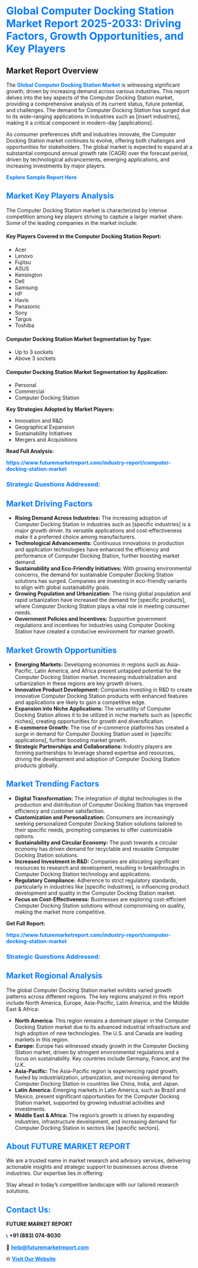 <h1 style="color: #007BFF;">Global Computer Docking Station Market Report 2025-2033: Driving Factors, Growth Opportunities, and Key Players</h1>

<section id="overview">
<h2>Market Report Overview</h2>
<p>The <a href="https://www.futuremarketreport.com/industry-report/computer-docking-station-market" style="color: #007BFF; text-decoration: none;"><strong>Global Computer Docking Station Market</strong></a> is witnessing significant growth, driven by increasing demand across various industries. This report delves into the key aspects of the Computer Docking Station market, providing a comprehensive analysis of its current status, future potential, and challenges. The demand for Computer Docking Station has surged due to its wide-ranging applications in industries such as [insert industries], making it a critical component in modern-day [applications].</p>
<p>As consumer preferences shift and industries innovate, the Computer Docking Station market continues to evolve, offering both challenges and opportunities for stakeholders. The global market is expected to expand at a substantial compound annual growth rate (CAGR) over the forecast period, driven by technological advancements, emerging applications, and increasing investments by major players.</p>
</section>

<section id="overview">
<p><a href="https://www.futuremarketreport.com/request-sample/reportId=121768" style="color: #007BFF; text-decoration: none;"><strong>Explore Sample Report Here</strong></a></p>
</section>

<section id="key-players">
<h2 style="color: #007BFF;">Market Key Players Analysis</h2>
<p>The Computer Docking Station market is characterized by intense competition among key players striving to capture a larger market share. Some of the leading companies in the market include:</p>
<h4>Key Players Covered in the Computer Docking Station Report:</h4>
<ul><li>Acer</li><li>Lenovo</li><li>Fujitsu</li><li>ASUS</li><li>Kensington</li><li>Dell</li><li>Samsung</li><li>HP</li><li>Havis</li><li>Panasonic</li><li>Sony</li><li>Targus</li><li>Toshiba</li></ul>
<h4>Computer Docking Station Market Segmentation by Type:</h4>
<ul><li>Up to 3 sockets</li><li>Above 3 sockets</li></ul>

<h4>Computer Docking Station Market Segmentation by Application:</h4>
<ul><li>Personal</li><li>Commercial</li><li>Computer Docking Station</li></ul>
<p><strong>Key Strategies Adopted by Market Players:</strong></p>
<ul>
<li>Innovation and R&D</li>
<li>Geographical Expansion</li>
<li>Sustainability Initiatives</li>
<li>Mergers and Acquisitions</li>
</ul>
</section>

<section>
<p><strong>Read Full Analysis: </strong></p><a href="https://www.futuremarketreport.com/industry-report/computer-docking-station-market" style="color: #007BFF; text-decoration: none;"><strong>https://www.futuremarketreport.com/industry-report/computer-docking-station-market</strong></a>
<h3 style="color: #007BFF;">Strategic Questions Addressed:</h3>
</section>

<section id="driving-factors">
<h2 style="color: #007BFF;">Market Driving Factors</h2>
<ul>
<li><strong>Rising Demand Across Industries:</strong> The increasing adoption of Computer Docking Station in industries such as [specific industries] is a major growth driver. Its versatile applications and cost-effectiveness make it a preferred choice among manufacturers.</li>
<li><strong>Technological Advancements:</strong> Continuous innovations in production and application technologies have enhanced the efficiency and performance of Computer Docking Station, further boosting market demand.</li>
<li><strong>Sustainability and Eco-Friendly Initiatives:</strong> With growing environmental concerns, the demand for sustainable Computer Docking Station solutions has surged. Companies are investing in eco-friendly variants to align with global sustainability goals.</li>
<li><strong>Growing Population and Urbanization:</strong> The rising global population and rapid urbanization have increased the demand for [specific products], where Computer Docking Station plays a vital role in meeting consumer needs.</li>
<li><strong>Government Policies and Incentives:</strong> Supportive government regulations and incentives for industries using Computer Docking Station have created a conducive environment for market growth.</li>
</ul>
</section>

<section id="growth-opportunities">
<h2 style="color: #007BFF;">Market Growth Opportunities</h2>
<ul>
<li><strong>Emerging Markets:</strong> Developing economies in regions such as Asia-Pacific, Latin America, and Africa present untapped potential for the Computer Docking Station market. Increasing industrialization and urbanization in these regions are key growth drivers.</li>
<li><strong>Innovative Product Development:</strong> Companies investing in R&D to create innovative Computer Docking Station products with enhanced features and applications are likely to gain a competitive edge.</li>
<li><strong>Expansion into Niche Applications:</strong> The versatility of Computer Docking Station allows it to be utilized in niche markets such as [specific niches], creating opportunities for growth and diversification.</li>
<li><strong>E-commerce Growth:</strong> The rise of e-commerce platforms has created a surge in demand for Computer Docking Station used in [specific applications], further boosting market growth.</li>
<li><strong>Strategic Partnerships and Collaborations:</strong> Industry players are forming partnerships to leverage shared expertise and resources, driving the development and adoption of Computer Docking Station products globally.</li>
</ul>
</section>

<section id="trending-factors">
<h2 style="color: #007BFF;">Market Trending Factors</h2>
<ul>
<li><strong>Digital Transformation:</strong> The integration of digital technologies in the production and distribution of Computer Docking Station has improved efficiency and customer satisfaction.</li>
<li><strong>Customization and Personalization:</strong> Consumers are increasingly seeking personalized Computer Docking Station solutions tailored to their specific needs, prompting companies to offer customizable options.</li>
<li><strong>Sustainability and Circular Economy:</strong> The push towards a circular economy has driven demand for recyclable and reusable Computer Docking Station solutions.</li>
<li><strong>Increased Investment in R&D:</strong> Companies are allocating significant resources to research and development, resulting in breakthroughs in Computer Docking Station technology and applications.</li>
<li><strong>Regulatory Compliance:</strong> Adherence to strict regulatory standards, particularly in industries like [specific industries], is influencing product development and quality in the Computer Docking Station market.</li>
<li><strong>Focus on Cost-Effectiveness:</strong> Businesses are exploring cost-efficient Computer Docking Station solutions without compromising on quality, making the market more competitive.</li>
</ul>
</section>

<section>
<p><strong>Get Full Report: </strong></p><a href="https://www.futuremarketreport.com/industry-report/computer-docking-station-market" style="color: #007BFF; text-decoration: none;"><strong>https://www.futuremarketreport.com/industry-report/computer-docking-station-market</strong></a>
<h3 style="color: #007BFF;">Strategic Questions Addressed:</h3>
</section>


<section id="regional-analysis">
<h2 style="color: #007BFF;">Market Regional Analysis</h2>
<p>The global Computer Docking Station market exhibits varied growth patterns across different regions. The key regions analyzed in this report include North America, Europe, Asia-Pacific, Latin America, and the Middle East & Africa:</p>
<ul>
<li><strong>North America:</strong> This region remains a dominant player in the Computer Docking Station market due to its advanced industrial infrastructure and high adoption of new technologies. The U.S. and Canada are leading markets in this region.</li>
<li><strong>Europe:</strong> Europe has witnessed steady growth in the Computer Docking Station market, driven by stringent environmental regulations and a focus on sustainability. Key countries include Germany, France, and the U.K.</li>
<li><strong>Asia-Pacific:</strong> The Asia-Pacific region is experiencing rapid growth, fueled by industrialization, urbanization, and increasing demand for Computer Docking Station in countries like China, India, and Japan.</li>
<li><strong>Latin America:</strong> Emerging markets in Latin America, such as Brazil and Mexico, present significant opportunities for the Computer Docking Station market, supported by growing industrial activities and investments.</li>
<li><strong>Middle East & Africa:</strong> The region’s growth is driven by expanding industries, infrastructure development, and increasing demand for Computer Docking Station in sectors like [specific sectors].</li>
</ul>
</section>

<footer>
<h2 style="color: #007BFF;">About FUTURE MARKET REPORT</h2>
<p>We are a trusted name in market research and advisory services, delivering actionable insights and strategic support to businesses across diverse industries. Our expertise lies in offering:</p>

<p>Stay ahead in today’s competitive landscape with our tailored research solutions.</p>

<h2 style="color: #007BFF;">Contact Us:</h2>
<p><strong>FUTURE MARKET REPORT</strong></p>
<p>📞 <strong>+91 (883) 074-8030</strong></p>
<p>📧 <strong><a href="mailto:help@futuremarketreport.com" style="color: #007BFF;">help@futuremarketreport.com</a></strong></p>
<p>🌐 <strong><a href="https://www.futuremarketreport.com/" style="color: #007BFF;">Visit Our Website</a></strong></p>
</footer>